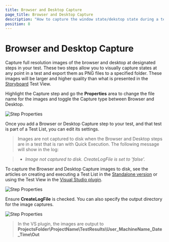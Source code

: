 ```yaml
---
title: Browser and Desktop Capture
page_title: Browser and Desktop Capture
description: "How to capture the window state/dekstop state during a test run with Test Studio. Test Studio capture a screenshot of the desktop during a test run."
position: 8
---
```

# Browser and Desktop Capture

Capture full resolution images of the browser and desktop at designated steps in your test. These two steps allow you to visually capture states at any point in a test and export them as PNG files to a specified folder. These images will be larger and higher quality than what is presented in the <a href="/features/test-maintenance/storyboard" target="_blank">Storyboard</a> Test View. 

Highlight the Capture step and go the **Properties** area to change the file name for the images and toggle the Capture type between Browser and Desktop.

![Step Properties](/img/features/custom-steps/capture/fig1.png)

Once you add a Browser or Desktop Capture step to your test, and that test is part of a Test List, you can edit its settings.

> Images are not captured to disk when the Browser and Desktop steps are in a test that is ran with Quick Execution. The following message will show in the log:

> * *Image not captured to disk. CreateLogFile is set to 'false'.*

To capture the Browser and Desktop Capture images to disk, see the articles on creating and executing a Test List in the <a href="/getting-started/test-execution/test-lists-standalone" target="_blank">Standalone version</a> or using the Test View in the <a href="/getting-started/test-execution/visual-studio-2012-and-later-test-list" target="_blank">Visual Studio plugin</a>.

![Step Properties](/img/features/custom-steps/capture/fig2.png)

Ensure **CreateLogFile** is checked. You can also specify the output directory for the image captures.

![Step Properties](/img/features/custom-steps/capture/fig3.png)

> In the VS plugin, the images are output to **ProjectsFolder\ProjectName\TestResults\User_MachineName_Date_Time\Out**